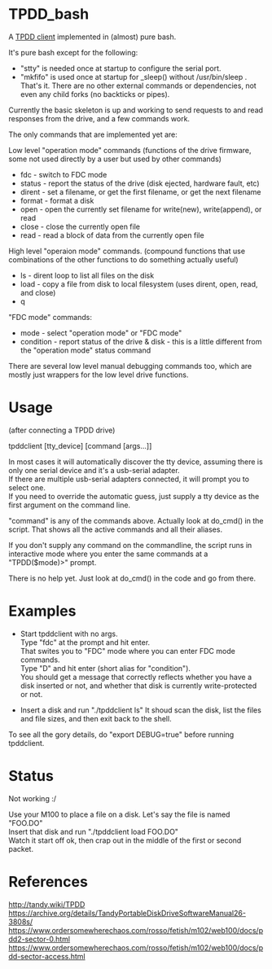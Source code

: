 # TPDD_bash

A [TPDD client](http://tandy.wiki/TPDD_client) implemented in (almost) pure bash.

It's pure bash except for the following:
* "stty" is needed once at startup to configure the serial port.
* "mkfifo" is used once at startup for _sleep() without /usr/bin/sleep .  
That's it. There are no other external commands or dependencies, not even any child forks (no backticks or pipes).

Currently the basic skeleton is up and working to send requests to and read responses from the drive, and a few commands work.

The only commands that are implemented yet are:

Low level "operation mode" commands (functions of the drive firmware, some not used directly by a user but used by other commands)
* fdc - switch to FDC mode
* status - report the status of the drive (disk ejected, hardware fault, etc)
* dirent - set a filename, or get the first filename, or get the next filename
* format - format a disk
* open - open the currently set filename for write(new), write(append), or read
* close - close the currently open file
* read - read a block of data from the currently open file

High level "operaion mode" commands. (compound functions that use combinations of the other functions to do something actually useful)
* ls - dirent loop to list all files on the disk
* load - copy a file from disk to local filesystem (uses dirent, open, read, and close)
* q

"FDC mode" commands:
* mode - select "operation mode" or "FDC mode"
* condition - report status of the drive & disk - this is a little different from the "operation mode" status command

There are several low level manual debugging commands too, which are mostly just wrappers for the low level drive functions.

# Usage
(after connecting a TPDD drive)

tpddclient [tty_device] [command [args...]]

In most cases it will automatically discover the tty device, assuming there is only one serial device and it's a usb-serial adapter.  
If there are multiple usb-serial adapters connected, it will prompt you to select one.  
If you need to override the automatic guess, just supply a tty device as the first argument on the command line.

"command" is any of the commands above. Actually look at do_cmd() in the script. That shows all the active commands and all their aliases.

If you don't supply any command on the commandline, the script runs in interactive mode where you enter the same commands at a "TPDD($mode)>" prompt.

There is no help yet. Just look at do_cmd() in the code and go from there.

# Examples

* Start tpddclient with no args.  
Type "fdc" at the prompt and hit enter.  
That swites you to "FDC" mode where you can enter FDC mode commands.  
Type "D" and hit enter (short alias for "condition").  
You should get a message that correctly reflects whether you have a disk inserted or not, and whether that disk is currently write-protected or not.

* Insert a disk and run "./tpddclient ls"
It shoud scan the disk, list the files and file sizes, and then exit back to the shell.

To see all the gory details, do "export DEBUG=true" before running tpddclient.

# Status
Not working :/

Use your M100 to place a file on a disk. Let's say the file is named "FOO.DO"  
Insert that disk and run "./tpddclient load FOO.DO"  
Watch it start off ok, then crap out in the middle of the first or second packet.

# References
http://tandy.wiki/TPDD  
https://archive.org/details/TandyPortableDiskDriveSoftwareManual26-3808s/  
https://www.ordersomewherechaos.com/rosso/fetish/m102/web100/docs/pdd2-sector-0.html  
https://www.ordersomewherechaos.com/rosso/fetish/m102/web100/docs/pdd-sector-access.html
